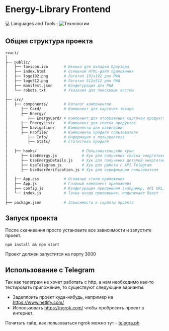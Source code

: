 
# Energy-Library Frontend

💻 Languages and Tools : ![Технологии](https://skillicons.dev/icons?i=js,html,css,react)

## Общая структура проекта

```sh
react/
│
├── public/
│   ├── favicon.ico       # Иконка для вкладки браузера
│   ├── index.html        # Основной HTML-файл приложения
│   ├── logo192.png       # Логотип 192x192 для PWA
│   ├── logo512.png       # Логотип 512x512 для PWA
│   ├── manifest.json     # Конфигурация для PWA
│   └── robots.txt        # Указания для поисковых систем
│
├── src/
│   ├── components/       # Каталог компонентов
│      ├── Card/          # Компонент для карточек товара
│      ├── Energy/        
│         ├── EnergyCard/ # Компонент для отображения карточки продукта
│      ├── EnergyList/    # Компонент для списка продуктов
│      ├── Navigation/    # Компоненты для навигации
│      ├── Profile/       # Компоненты профиля пользователя
│         ├── Info/       # Информация о пользователе
│         ├── Stats/      # Статистика профиля
│
│   ├── hooks/                    # Пользовательские хуки
│      ├── UseEnergy.js           # Хук для получения списка энергетиков
│      ├── UseEnergyDetails.js    # Хук для получения деталей энергетика
│      ├── UseTelegram.js         # Хук для работы с API Telegram
│      ├── UseUserVerification.js # Хук для верификации пользователя
│
│   ├── App.css           # Основные стили приложения
│   ├── App.js            # Главный компонент приложения
│   ├── config.js         # Конфигурация приложения (например, API URL)
│   └── index.js          # Точка входа приложения, подключает React
│
├── package.json          # Зависимости и скрипты проекта
```


## Запуск проекта

После скачивания просто установите все зависимости и запустите проект.

    npm install && npm start

Проект должен запустится на порту 3000

## Использование с Telegram

Так как телеграм не хочет работать с http, а нам необходимо как-то тестировать приложение, то существуют следующие варианты:

- Задеплоить проект куда-нибудь, например на https://www.netlify.com/
- Использовать https://ngrok.com/ чтобы пробросить проект в интернет.

Почитать гайд, как пользоваться ngrok можно тут - [telegra.ph](https://telegra.ph/Ngrok-dlya-chajnikov-08-30)
